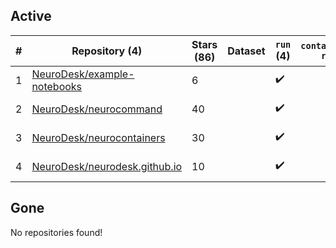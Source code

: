 ## Active
| # | Repository (4) | Stars (86) | Dataset | `run` (4) | `containers-run` | Last Modified |
| --- | --- | --- | --- | --- | --- | --- |
| 1 | [NeuroDesk/example-notebooks](https://github.com/NeuroDesk/example-notebooks) | 6 |  | :heavy_check_mark: |  | 2025-08-19 02:42:37+00:00 |
| 2 | [NeuroDesk/neurocommand](https://github.com/NeuroDesk/neurocommand) | 40 |  | :heavy_check_mark: |  | 2025-08-18 05:16:33+00:00 |
| 3 | [NeuroDesk/neurocontainers](https://github.com/NeuroDesk/neurocontainers) | 30 |  | :heavy_check_mark: |  | 2025-08-19 02:57:58+00:00 |
| 4 | [NeuroDesk/neurodesk.github.io](https://github.com/NeuroDesk/neurodesk.github.io) | 10 |  | :heavy_check_mark: |  | 2025-08-14 02:46:47+00:00 |

## Gone
No repositories found!
